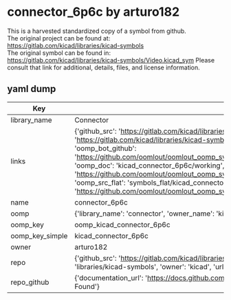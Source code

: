 # connector_6p6c by arturo182  
This is a harvested standardized copy of a symbol from github.  
The original project can be found at:  
https://gitlab.com/kicad/libraries/kicad-symbols  
The original symbol can be found in:
https://gitlab.com/kicad/libraries/kicad-symbols/Video.kicad_sym
Please consult that link for additional, details, files, and license information.  
## yaml dump  
| Key | Value |  
| --- | --- |  
| library_name | Connector |  
| links | {'github_src': 'https://gitlab.com/kicad/libraries/kicad-symbols/Video.kicad_sym', 'github_src_repo': 'https://gitlab.com/kicad/libraries/kicad-symbols', 'oomp_bot': 'kicad_connector_6p6c/working', 'oomp_bot_github': 'https://github.com/oomlout/oomlout_oomp_symbol_bot/tree/main/kicad_connector_6p6c/working', 'oomp_doc': 'kicad_connector_6p6c/working', 'oomp_doc_github': 'https://github.com/oomlout/oomlout_oomp_symbol_doc/tree/main/kicad_connector_6p6c/working', 'oomp_src_flat': 'symbols_flat/kicad_connector_6p6c/working', 'oomp_src_flat_github': 'https://github.com/oomlout/oomlout_oomp_symbol_src/tree/main/kicad_connector_6p6c/working'} |  
| name | connector_6p6c |  
| oomp | {'library_name': 'connector', 'owner_name': 'kicad', 'symbol_name': 'connector_6p6c'} |  
| oomp_key | oomp_kicad_connector_6p6c |  
| oomp_key_simple | kicad_connector_6p6c |  
| owner | arturo182 |  
| repo | {'github_src': 'https://gitlab.com/kicad/libraries/kicad-symbols/Video.kicad_sym', 'name': 'libraries/kicad-symbols', 'owner': 'kicad', 'url': 'https://gitlab.com/kicad/libraries/kicad-symbols'} |  
| repo_github | {'documentation_url': 'https://docs.github.com/rest/repos/repos#get-a-repository', 'message': 'Not Found'} |  

